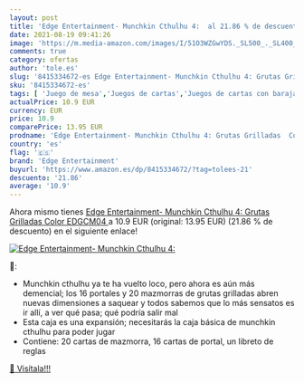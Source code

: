 ```yaml
---
layout: post
title: 'Edge Entertainment- Munchkin Cthulhu 4:  al 21.86 % de descuento'
date: 2021-08-19 09:41:26
image: 'https://m.media-amazon.com/images/I/51O3WZGwYDS._SL500_._SL400_.jpg'
comments: true
category: ofertas
author: 'tole.es'
slug: '8415334672-es Edge Entertainment- Munchkin Cthulhu 4: Grutas Grilladas...'
sku: '8415334672-es'
tags: [ 'Juego de mesa','Juegos de cartas','Juegos de cartas con baraja específica','Juegos y accesorios para juegos','Juguetes','Juguetes y juegos','edge entertainment','munchkin', ]
actualPrice: 10.9 EUR
currency: EUR
price: 10.9
comparePrice: 13.95 EUR
prodname: 'Edge Entertainment- Munchkin Cthulhu 4: Grutas Grilladas  Color  EDGCM04 '
country: 'es'
flag: '🇪🇸'
brand: 'Edge Entertainment'
buyurl: 'https://www.amazon.es/dp/8415334672/?tag=tolees-21'
descuento: '21.86'
average: '10.9'
---
```


Ahora mismo tienes [Edge Entertainment- Munchkin Cthulhu 4: Grutas Grilladas  Color  EDGCM04 ](https://www.amazon.es/dp/8415334672/?tag=tolees-21) a 10.9 EUR (original: 13.95 EUR) (21.86 %  de descuento) en el siguiente enlace!

[![Edge Entertainment- Munchkin Cthulhu 4: ](https://m.media-amazon.com/images/I/51O3WZGwYDS._SL500_._SL400_.jpg)](https://www.amazon.es/dp/8415334672/?tag=tolees-21)

🔎:

- Munchkin cthulhu ya te ha vuelto loco, pero ahora es aún más demencial; los 16 portales y 20 mazmorras de grutas grilladas abren nuevas dimensiones a saquear y todos sabemos que lo más sensatos es ir allí, a ver qué pasa; qué podría salir mal
- Esta caja es una expansión; necesitarás la caja básica de munchkin cthulhu para poder jugar
- Contiene: 20 cartas de mazmorra, 16 cartas de portal, un libreto de reglas

[🛒 Visítala!!!](https://www.amazon.es/dp/8415334672/?tag=tolees-21)
